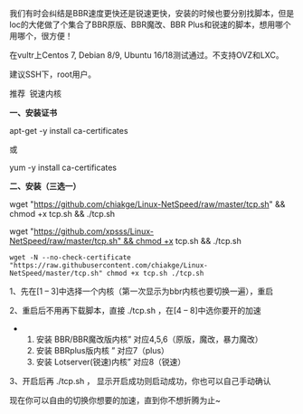 我们有时会纠结是BBR速度更快还是锐速更快，安装的时候也要分别找脚本，但是loc的大佬做了个集合了BBR原版、BBR魔改、BBR Plus和锐速的脚本，想用哪个用哪个，很方便！

在vultr上Centos 7, Debian 8/9, Ubuntu 16/18测试通过。不支持OVZ和LXC。

建议SSH下，root用户。

推荐  锐速内核

**一、安装证书**

apt-get -y install ca-certificates

或

yum -y install ca-certificates

**二、安装（三选一）**

wget "https://github.com/chiakge/Linux-NetSpeed/raw/master/tcp.sh" && chmod +x tcp.sh && ./tcp.sh

wget "https://github.com/xpsss/Linux-NetSpeed/raw/master/tcp.sh" && chmod +x tcp.sh && ./tcp.sh

`wget -N --no-check-certificate "https://raw.githubusercontent.com/chiakge/Linux-NetSpeed/master/tcp.sh" chmod +x tcp.sh ./tcp.sh`

1、先在[1 – 3]中选择一个内核（第一次显示为bbr内核也要切换一遍），重启

2、重启后不用再下载脚本，直接 ./tcp.sh ，在[4 – 8]中选你要开的加速

-   1. 安装 BBR/BBR魔改版内核” 对应4,5,6（原版，魔改，暴力魔改）  
    2. 安装 BBRplus版内核 ” 对应7（plus）  
    3. 安装 Lotserver(锐速)内核” 对应8（锐速）
    

3、开启后再 ./tcp.sh ， 显示开启成功则启动成功，你也可以自己手动确认

现在你可以自由的切换你想要的加速，直到你不想折腾为止~